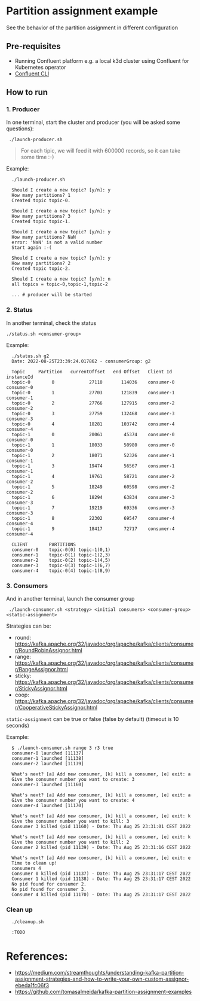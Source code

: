 # Partition assignment example

See the behavior of the partition assignment in different configuration

## Pre-requisites
* Running Confluent platform e.g. a local k3d cluster using Confluent for Kubernetes operator
* [Confluent CLI](https://docs.confluent.io/platform/current/installation/installing_cp/zip-tar.html)

## How to run

### 1. Producer

In one terminal, start the cluster and producer (you will be asked some questions):

     ./launch-producer.sh

> For each tipic, we will feed it with 600000 records, so it can take some time :-) 

Example:

      ./launch-producer.sh
      
      Should I create a new topic? [y/n]: y
      How many partitions? 1
      Created topic topic-0.
      
      Should I create a new topic? [y/n]: y
      How many partitions? 3
      Created topic topic-1.
      
      Should I create a new topic? [y/n]: y
      How many partitions? NaN
      error: 'NaN' is not a valid number
      Start again :-(
      
      Should I create a new topic? [y/n]: y
      How many partitions? 2
      Created topic topic-2.
      
      Should I create a new topic? [y/n]: n
      all topics = topic-0,topic-1,topic-2
      
      ... # producer will be started

### 2. Status
In another terminal, check the status

    ./status.sh <consumer-group>

Example:

      ./status.sh g2
      Date: 2022-08-25T23:39:24.017862 - consumerGroup: g2

      Topic     Partition   currentOffset   end Offset   Client Id      instanceId
      topic-0        0             27110       114036    consumer-0     consumer-0
      topic-0        1             27703       121839    consumer-1     consumer-1
      topic-0        2             27766       127915    consumer-2     consumer-2
      topic-0        3             27759       132468    consumer-3     consumer-3
      topic-0        4             18281       103742    consumer-4     consumer-4
      topic-1        0             20061        45374    consumer-0     consumer-0
      topic-1        1             18033        50980    consumer-0     consumer-0
      topic-1        2             18071        52326    consumer-1     consumer-1
      topic-1        3             19474        56567    consumer-1     consumer-1
      topic-1        4             19761        58721    consumer-2     consumer-2
      topic-1        5             18249        60598    consumer-2     consumer-2
      topic-1        6             18294        63834    consumer-3     consumer-3
      topic-1        7             19219        69336    consumer-3     consumer-3
      topic-1        8             22302        69547    consumer-4     consumer-4
      topic-1        9             18417        72717    consumer-4     consumer-4
      
      CLIENT		PARTITIONS
      consumer-0	topic-0(0) topic-1(0,1)
      consumer-1	topic-0(1) topic-1(2,3)
      consumer-2	topic-0(2) topic-1(4,5)
      consumer-3	topic-0(3) topic-1(6,7)
      consumer-4	topic-0(4) topic-1(8,9)

### 3. Consumers

And in another terminal, launch the consumer group

     ./launch-consumer.sh <strategy> <initial consumers> <consumer-group> <static-assignment>

Strategies can be:
* round: https://kafka.apache.org/32/javadoc/org/apache/kafka/clients/consumer/RoundRobinAssignor.html
* range: https://kafka.apache.org/32/javadoc/org/apache/kafka/clients/consumer/RangeAssignor.html
* sticky: https://kafka.apache.org/32/javadoc/org/apache/kafka/clients/consumer/StickyAssignor.html
* coop: https://kafka.apache.org/32/javadoc/org/apache/kafka/clients/consumer/CooperativeStickyAssignor.html

`static-assignment` can be true or false (false by default) (timeout is 10 seconds)

Example:

      $ ./launch-consumer.sh range 3 r3 true
      consumer-0 launched [11137]
      consumer-1 launched [11138]
      consumer-2 launched [11139]
      
      What's next? [a] Add new consumer, [k] kill a consumer, [e] exit: a
      Give the consumer number you want to create: 3
      consumer-3 launched [11160]
      
      What's next? [a] Add new consumer, [k] kill a consumer, [e] exit: a
      Give the consumer number you want to create: 4
      consumer-4 launched [11170]
      
      What's next? [a] Add new consumer, [k] kill a consumer, [e] exit: k
      Give the consumer number you want to kill: 3
      Consumer 3 killed (pid 11160) - Date: Thu Aug 25 23:31:01 CEST 2022
      
      What's next? [a] Add new consumer, [k] kill a consumer, [e] exit: k
      Give the consumer number you want to kill: 2
      Consumer 2 killed (pid 11139) - Date: Thu Aug 25 23:31:16 CEST 2022
      
      What's next? [a] Add new consumer, [k] kill a consumer, [e] exit: e
      Time to clean up!
      consumers 4
      Consumer 0 killed (pid 11137) - Date: Thu Aug 25 23:31:17 CEST 2022
      Consumer 1 killed (pid 11138) - Date: Thu Aug 25 23:31:17 CEST 2022
      No pid found for consumer 2.
      No pid found for consumer 3.
      Consumer 4 killed (pid 11170) - Date: Thu Aug 25 23:31:17 CEST 2022

### Clean up

      ./cleanup.sh
      
      :TODO

# References:
- https://medium.com/streamthoughts/understanding-kafka-partition-assignment-strategies-and-how-to-write-your-own-custom-assignor-ebeda1fc06f3
- https://github.com/tomasalmeida/kafka-partition-assignment-examples
